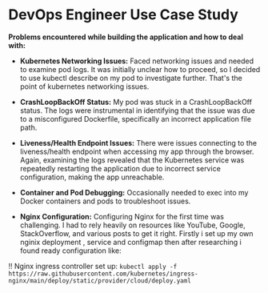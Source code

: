 ﻿# DevOps Engineer Use Case Study

**Problems encountered while building the application and how to deal with:**
- **Kubernetes Networking Issues:** Faced networking issues and needed to examine pod logs. It was initially unclear how to proceed, so I decided to use kubectl describe on my pod to investigate further. That's the point of kubernetes networking issues.

- **CrashLoopBackOff Status:** My pod was stuck in a CrashLoopBackOff status. The logs were instrumental in identifying that the issue was due to a misconfigured Dockerfile, specifically an incorrect application file path.

- **Liveness/Health Endpoint Issues:** There were issues connecting to the liveness/health endpoint when accessing my app through the browser. Again, examining the logs revealed that the Kubernetes service was repeatedly restarting the application due to incorrect service configuration, making the app unreachable.

- **Container and Pod Debugging:** Occasionally needed to exec into my Docker containers and pods to troubleshoot issues.

- **Nginx Configuration:** Configuring Nginx for the first time was challenging. I had to rely heavily on resources like YouTube, Google, StackOverflow, and various posts to get it right. Firstly i set up my own nginix deployment , service and configmap then after researching i found ready configuration like:

!! Nginx ingress controller set up: `kubectl apply -f https://raw.githubusercontent.com/kubernetes/ingress-nginx/main/deploy/static/provider/cloud/deploy.yaml`

